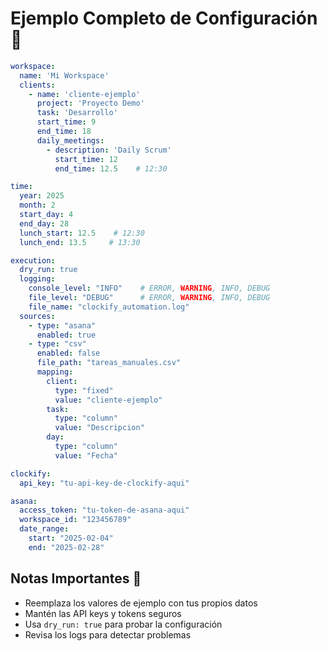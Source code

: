 # Ejemplo Completo de Configuración 📝

```yaml
workspace:
  name: 'Mi Workspace'
  clients:
    - name: 'cliente-ejemplo'
      project: 'Proyecto Demo'
      task: 'Desarrollo'
      start_time: 9
      end_time: 18
      daily_meetings:
        - description: 'Daily Scrum'
          start_time: 12
          end_time: 12.5    # 12:30

time:
  year: 2025
  month: 2
  start_day: 4
  end_day: 28
  lunch_start: 12.5    # 12:30
  lunch_end: 13.5     # 13:30

execution:
  dry_run: true
  logging:
    console_level: "INFO"    # ERROR, WARNING, INFO, DEBUG
    file_level: "DEBUG"      # ERROR, WARNING, INFO, DEBUG
    file_name: "clockify_automation.log"
  sources:
    - type: "asana"
      enabled: true
    - type: "csv"
      enabled: false
      file_path: "tareas_manuales.csv"
      mapping:
        client:
          type: "fixed"
          value: "cliente-ejemplo"
        task:
          type: "column"
          value: "Descripcion"
        day:
          type: "column"
          value: "Fecha"

clockify:
  api_key: "tu-api-key-de-clockify-aqui"

asana:
  access_token: "tu-token-de-asana-aqui"
  workspace_id: "123456789"
  date_range:
    start: "2025-02-04"
    end: "2025-02-28"
```

## Notas Importantes 📌

- Reemplaza los valores de ejemplo con tus propios datos
- Mantén las API keys y tokens seguros
- Usa `dry_run: true` para probar la configuración
- Revisa los logs para detectar problemas 